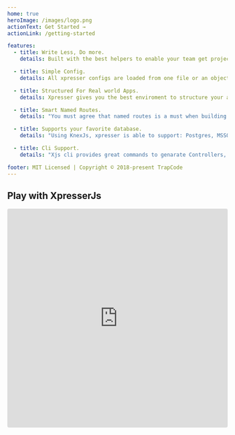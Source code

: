 ```yaml
---
home: true
heroImage: /images/logo.png
actionText: Get Started →
actionLink: /getting-started

features:
  - title: Write Less, Do more.
    details: Built with the best helpers to enable your team get projects done faster.

  - title: Simple Config.
    details: All xpresser configs are loaded from one file or an object which can be acceessed/modified in your app with ease.

  - title: Structured For Real world Apps.
    details: Xpresser gives you the best enviroment to structure your apps just the way you want and also extend your apps using plugins.

  - title: Smart Named Routes.
    details: "You must agree that named routes is a must when building large apps and xpresser makes routing and naming very easy.  You write less and do more."

  - title: Supports your favorite database.
    details: "Using KnexJs, xpresser is able to support: Postgres, MSSQL, MySQL, MariaDB, SQLite3, Oracle, and Amazon Redshift"

  - title: Cli Support.
    details: "Xjs cli provides great commands to genarate Controllers, middlewares, views e.t.c"

footer: MIT Licensed | Copyright © 2018-present TrapCode
---
```


## Play with XpresserJs
<iframe
     src="https://codesandbox.io/embed/xpresser-edge-app-1ct9h?autoresize=1&fontsize=14&hidenavigation=1&theme=dark"
     style="width:100%; height:500px; border:0; border-radius: 4px; overflow:hidden;"
     title="xpresser-edge-app"
     allow="geolocation; microphone; camera; midi; vr; accelerometer; gyroscope; payment; ambient-light-sensor; encrypted-media; usb"
     sandbox="allow-modals allow-forms allow-popups allow-scripts allow-same-origin"></iframe>



